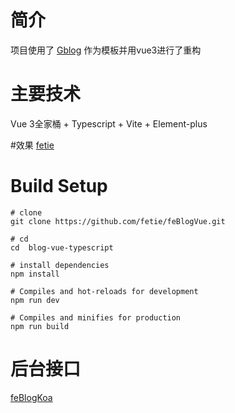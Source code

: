 # 简介
项目使用了 [Gblog](https://github.com/fengziye/Gblog) 作为模板并用vue3进行了重构

# 主要技术
Vue 3全家桶 + Typescript + Vite + Element-plus

#效果
[fetie](http://fetie.cn)

# Build Setup
```
# clone
git clone https://github.com/fetie/feBlogVue.git
```
```
# cd
cd  blog-vue-typescript
```
```
# install dependencies
npm install
```
```
# Compiles and hot-reloads for development
npm run dev
```
```
# Compiles and minifies for production
npm run build
```
# 后台接口
[feBlogKoa](https://github.com/fetie/feBlogKoa)